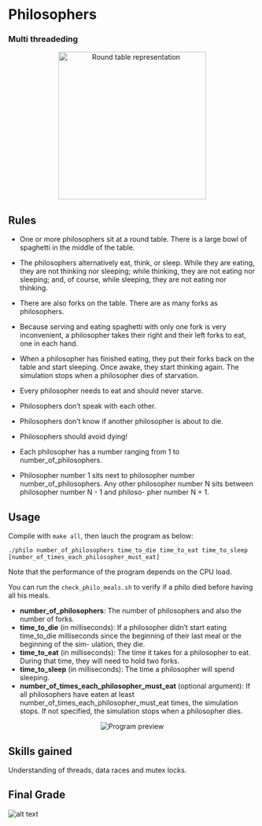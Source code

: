 # Philosophers

### Multi threadeding

<p align="center">
  <img src="https://i.imgur.com/912mLZ0.png" height="300px" width="300px" alt="Round table representation" />
</p>

## Rules

- One or more philosophers sit at a round table.
There is a large bowl of spaghetti in the middle of the table.
- The philosophers alternatively eat, think, or sleep.
While they are eating, they are not thinking nor sleeping;
while thinking, they are not eating nor sleeping;
and, of course, while sleeping, they are not eating nor thinking.
- There are also forks on the table. There are as many forks as philosophers.
- Because serving and eating spaghetti with only one fork is very inconvenient, a
philosopher takes their right and their left forks to eat, one in each hand.
- When a philosopher has finished eating, they put their forks back on the table and
start sleeping. Once awake, they start thinking again. The simulation stops when
a philosopher dies of starvation.
- Every philosopher needs to eat and should never starve.
- Philosophers don’t speak with each other.
- Philosophers don’t know if another philosopher is about to die.
- Philosophers should avoid dying!

- Each philosopher has a number ranging from 1 to number_of_philosophers.
- Philosopher number 1 sits next to philosopher number number_of_philosophers.
Any other philosopher number N sits between philosopher number N - 1 and philoso-
pher number N + 1.

## Usage

Compile with `make all`, then lauch the program as below:

```
./philo number_of_philosophers time_to_die time_to_eat time_to_sleep [number_of_times_each_philosopher_must_eat]
```

Note that the performance of the program depends on the CPU load.

You can run the `check_philo_meals.sh` to verify if a philo died before having all his meals.

- **number_of_philosophers**: The number of philosophers and also the number
of forks.
- **time_to_die** (in milliseconds): If a philosopher didn’t start eating time_to_die
milliseconds since the beginning of their last meal or the beginning of the sim-
ulation, they die.
- **time_to_eat** (in milliseconds): The time it takes for a philosopher to eat.
During that time, they will need to hold two forks.
- **time_to_sleep** (in milliseconds): The time a philosopher will spend sleeping.
- **number_of_times_each_philosopher_must_eat** (optional argument): If all
philosophers have eaten at least number_of_times_each_philosopher_must_eat
times, the simulation stops. If not specified, the simulation stops when a
philosopher dies.

<p align="center">
  <img src="https://i.imgur.com/6BLG1N7.png" alt="Program preview" />
</p>

## Skills gained

Understanding of threads, data races and mutex locks.

## Final Grade

![alt text](https://i.imgur.com/wtxZeF1.png "Final grade 100/100")
